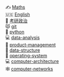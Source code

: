 ✍️ [Maths](math/math-index.md)<br>
🇺🇸 [English](English/English-index.md)<br>
🐓 [考研政治](考研政治/考研政治-index.md)<br>
😾 [git](git/git-index.md)<br>
🎫 [python](python/python-index.md)<br>
💻 [data-analysis](data-analysis/data-analysis-index.md)<br>
🐷 [product-management](product-management/product-management-index.md)<br>
🌲 [data-structure](data-structure/data-structure-index.md)<br>
💾 [operating-system](operating-system/operating-system-index.md)<br>
💻 [computer-architecture](computer-architecture/computer-architecture-index.md)<br>
🕸️ [computer-networks](computer-networks/computer-networks-index.md)<br>

